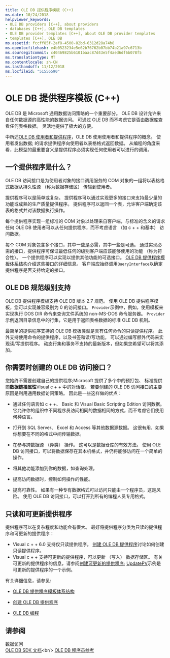 ```yaml
---
title: OLE DB 提供程序模板 (C++)
ms.date: 10/24/2018
helpviewer_keywords:
- OLE DB providers [C++], about providers
- databases [C++], OLE DB templates
- OLE DB provider templates [C++], about OLE DB provider templates
- templates [C++], OLE DB
ms.assetid: fccff85f-2af8-4500-82bd-6312d28a74b8
ms.openlocfilehash: e4b0523234e5e62b76762b07bb74b21a97c6713b
ms.sourcegitcommit: c40469825b6101baac87d43e5f4aed6df6b078f5
ms.translationtype: MT
ms.contentlocale: zh-CN
ms.lasthandoff: 11/12/2018
ms.locfileid: "51556590"
---
```

# <a name="ole-db-provider-templates-c"></a>OLE DB 提供程序模板 (C++)

OLE DB 是 Microsoft 通用数据访问策略的一个重要部分。 OLE DB 设计允许来自任何数据源的高性能的数据访问。 可通过 OLE DB 而不考虑它是否由数据库查看任何表格数据。 灵活地提供了极大的方便。

中所述[OLE DB 使用者和提供程序](../../data/oledb/ole-db-consumers-and-providers.md)，OLE DB 使用使用者和提供程序的概念。 使用者发出数据; 的请求提供程序向使用者以表格格式返回数据。 从编程的角度来看，此模型的最重要含义是提供程序必须实现任何使用者可以进行的调用。

## <a name="what-is-a-provider"></a>一个提供程序是什么？

OLE DB 访问接口是为使用者对象的接口调用服务的 COM 对象的一组将以表格格式数据从持久性源 （称为数据存储区） 传输到使用者。

提供程序可以是简单或复杂。 提供程序可以通过实现更多的接口来支持最少量的功能或成熟的生产质量提供程序。 提供程序可以返回一个表，允许客户端确定该表的格式并对该数据执行操作。

每个提供程序实现一组标准的 COM 对象以处理来自客户端，与标准的含义的请求任何 OLE DB 使用者可以从任何提供程序，而不考虑语言 （如 c + + 和基本） 访问数据。

每个 COM 对象包含多个接口，其中一些是必需，其中一些是可选。 通过实现必需的接口，提供程序可保证最低任何的级别客户端应该能够使用的功能 （称为符合性）。 一个提供程序可以实现以提供其他功能的可选接口。 [OLE DB 提供程序模板体系结构](../../data/oledb/ole-db-provider-template-architecture.md)介绍这些接口的详细信息。 客户端应始终调用`QueryInterface`以确定提供程序是否支持给定的接口。

## <a name="ole-db-specification-level-support"></a>OLE DB 规范级别支持

OLE DB 提供程序模板支持 OLE DB 版本 2.7 规范。 使用 OLE DB 提供程序模板，您可以实现兼容级别为 0 的访问接口。 `Provider`示例中，例如，使用模板来实现执行 DOS DIR 命令来查询文件系统的 non-MS-DOS 命令服务器。 `Provider`示例返回目录信息中的行集，它是用于返回表格数据的标准 OLE DB 机制。

最简单的提供程序支持的 OLE DB 模板类型是具有任何命令的只读提供程序。 此外支持使用命令的提供程序，以及书签和读/写功能。 可以通过编写额外代码来实现读/写提供程序。 动态行集和事务不支持的最新版本，但如果您希望可以将其添加。

## <a name="when-do-you-need-to-create-an-ole-db-provider"></a>你需要时创建的 OLE DB 访问接口？

您始终不需要创建自己的提供程序;Microsoft 提供了多个中的预打包、 标准提供商**数据链接属性**Visual c + + 中的对话框。 若要创建的 OLE DB 访问接口的主要原因是利用通用数据访问策略。 因此是一些这样做的优点：

- 通过任何语言如 c + +、 Basic 和 Visual Basic Scripting Edition 访问数据。 它允许你的组织中不同程序员访问相同的数据相同的方式，而不考虑它们使用何种语言。

- 打开到 SQL Server、 Excel 和 Access 等其他数据源数据。 这很有用，如果你想要在不同的格式中间传输数据。

- 在参与跨数据源 （异类） 操作。 这可以是数据仓库的有效方法。 使用 OLE DB 访问接口，可以将数据保存在其本机格式，并仍将能够访问在一个简单的操作。

- 将其他功能添加到你的数据，如查询处理。

- 提高访问数据时，控制如何操作的性能。

- 提高可靠性。 如果有一种专有数据格式可以访问只能由一个程序员，这是风险。 使用 OLE DB 访问接口，可以打开到所有的编程人员专用格式。

## <a name="read-only-and-updatable-providers"></a>只读和可更新提供程序

提供程序可以在复杂程度和功能会有很大。 最好将提供程序分类为只读的提供程序和可更新的提供程序：

- Visual c + + 6.0 支持仅只读提供程序。 [创建 OLE DB 提供程序](../../data/oledb/creating-an-ole-db-provider.md)讨论如何创建只读提供程序。
- Visual c + + 支持可更新的提供程序，可以更新 （写入） 数据存储区。 有关可更新的提供程序的信息，请参阅[创建可更新的提供程序](../../data/oledb/creating-an-updatable-provider.md); [UpdatePV](https://github.com/Microsoft/VCSamples/tree/master/VC2010Samples/ATL/OLEDB/Provider/UPDATEPV)示例是可更新的提供程序的一个示例。

有关详细信息，请参见:

- [OLE DB 提供程序模板体系结构](../../data/oledb/ole-db-provider-template-architecture.md)

- [创建 OLE DB 提供程序](../../data/oledb/creating-an-ole-db-provider.md)

- [OLE DB 编程](../../data/oledb/ole-db-programming.md)

## <a name="see-also"></a>请参阅

[数据访问](../data-access-in-cpp.md)<br/>
[OLE DB SDK 文档](https://docs.microsoft.com/previous-versions/windows/desktop/ms722784(v=vs.85))<br/>
[OLE DB 程序员参考](/sql/connect/oledb/ole-db/oledb-driver-for-sql-server-programming)<br/>
